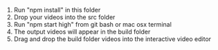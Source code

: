 1. Run "npm install" in this folder
2. Drop your videos into the src folder
4. Run "npm start high" from git bash or mac osx terminal
5. The output videos will appear in the build folder
6. Drag and drop the build folder videos into the interactive video editor
